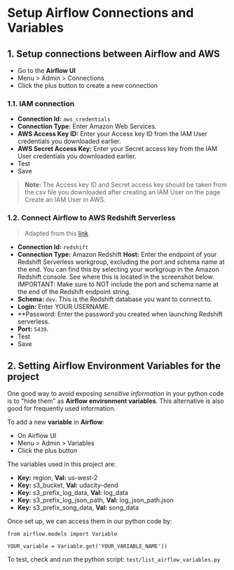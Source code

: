 # Setup Airflow Connections and Variables

## 1. Setup connections between Airflow and AWS
- Go to the **Airflow UI**
- Menu > Admin > Connections
- Click the plus button to create a new connection

### 1.1. IAM connection
- **Connection Id:** `aws_credentials`
- **Connection Type:** Enter Amazon Web Services.
- **AWS Access Key ID:** Enter your Access key ID from the IAM User credentials you downloaded earlier.
- **AWS Secret Access Key:** Enter your Secret access key from the IAM User credentials you downloaded earlier.
- Test
- Save

> **Note:** The Access key ID and Secret access key should be taken from the csv file you downloaded after creating an IAM User on the page Create an IAM User in AWS.

### 1.2. Connect Airflow to AWS Redshift Serverless
> Adapted from this [link](https://learn.udacity.com/nanodegrees/nd027/parts/cd12380/lessons/a0015ec8-9e09-4189-8275-6c715b42aa4c/concepts/72cd3a11-791b-4467-a273-7e26b713a968)
- **Connection Id:** `redshift`
- **Connection Type:** Amazon Redshift
**Host:** Enter the endpoint of your Redshift Serverless workgroup, excluding the port and schema name at the end. You can find this by selecting your workgroup in the Amazon Redshift console. See where this is located in the screenshot below. IMPORTANT: Make sure to NOT include the port and schema name at the end of the Redshift endpoint string.
- **Schema:** `dev`. This is the Redshift database you want to connect to.
- **Login:** Enter YOUR USERNAME.
- **Password: Enter the password you created when launching Redshift serverless.
- **Port:** `5439`.
- Test
- Save

## 2. Setting Airflow Environment Variables for the project
One good way to avoid exposing _sensitive information_ in your python code is to "hide them" as **Airflow environment variables**. This alternative is also good for frequently used information.

To add a new **variable** in **Airflow**:
- On Airflow UI
- Menu > Admin > Variables
- Click the plus button

The variables used in this project are:
  - **Key:** region, **Val:** us-west-2
  - **Key:** s3_bucket, **Val:** udacity-dend
  - **Key:** s3_prefix_log_data, **Val:** log_data
  - **Key:** s3_prefix_log_json_path, **Val:** log_json_path.json
  - **Key:** s3_prefix_song_data, **Val:** song_data


Once set up, we can access them in our python code by:
```
from airflow.models import Variable

YOUR_variable = Variable.get('YOUR_VARIABLE_NAME'))
```

To test, check and run the python script: `test/list_airflow_variables.py`

